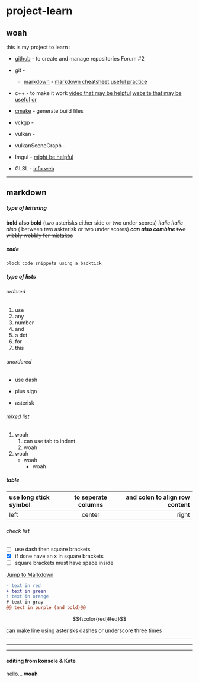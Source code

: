 # project-learn
## woah

 this is my project to learn : 
 * [github](http:///www.github.com) - to create and manage repositories  Forum #2
 * git - 
   * [markdown]() - [markdown cheatsheet](https://github.com/im-luka/markdown-cheatsheet) [useful practice](#Markdown) 
    
 * c++ - to make it work [video that may be helpful](https://www.youtube.com/watch?v=vLnPwxZdW4Y) [website that may be useful](https://www.learncpp.com/#google_vignette) [or](https://cplusplus.com/doc/tutorial/) 
 * [cmake](http://cmake.org) - generate build files
 * vckgp -
 * vulkan - 
 * vulkanSceneGraph -
 * Imgui - [might be helpful](https://pthom.github.io/imgui_manual_online/manual/imgui_manual.html)
 * GLSL - [info web](https://www.khronos.org/opengl/wiki/Core_Language_(GLSL))  

***




## markdown 
##### type of lettering
**bold**  __also bold__  (two asterisks either side or two under scores)
*italic*  _italic also_ ( between two askterisk or two under scores) 
**_can also combine_** 
~~two wibbly wobbly for mistakes~~

##### code
`block code snippets using a backtick`

##### type of lists 
###### ordered
1. use
2. any
3. number
4. and
5. a dot
6. for
7. this

###### unordered
- use dash
+ plus sign
* asterisk

###### mixed list
1. woah
   1.  can use tab to indent
   2.  woah
3. woah
   - woah
     -  woah
    
#####  table
| use long stick symbol | to seperate columns | and colon to align row content|
|:----------------------|:-------------------:|------------------------------:|
|left                   |center| right|


###### check list 
- [ ] use dash then square brackets
- [x] if done have an x in square brackets
- [ ] square brackets must have space inside

[Jump to Markdown](#Markdown) 
 ```diff
 - text in red
 + text in green
 ! text in orange
 # text in gray
 @@ text in purple (and bold)@@
 ```
$${\color{red}Red}$$

can make line using asterisks dashes or underscore three times
***
---
___

#### editing from konsole & Kate

hello... **woah**



